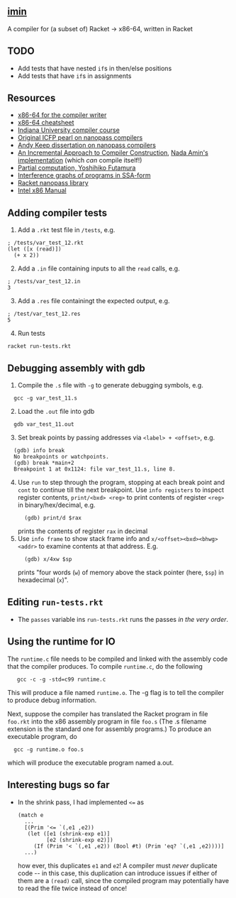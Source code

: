 ## [imin](http://tolkiengateway.net/wiki/Imin)

A compiler for (a subset of) Racket -> x86-64, written in Racket

## TODO

- Add tests that have nested `if`s in then/else positions
- Add tests that have `if`s in assignments

## Resources

- [x86-64 for the compiler writer](http://web.cecs.pdx.edu/~apt/cs491/x86-64.pdf)
- [x86-64 cheatsheet](https://www.cs.cmu.edu/~fp/courses/15213-s07/misc/asm64-handout.pdf)
- [Indiana University compiler course](https://iucompilercourse.github.io/IU-P423-P523-E313-E513-Fall-2020/)
- [Original ICFP pearl on nanopass compilers](https://legacy.cs.indiana.edu/~dyb/pubs/nano-jfp.pdf)
- [Andy Keep dissertation on nanopass compilers](http://andykeep.com/pubs/dissertation.pdf)
- [An Incremental Approach to Compiler
  Construction](http://scheme2006.cs.uchicago.edu/11-ghuloum.pdf), [Nada Amin's
  implementation](https://github.com/namin/inc) (which *can* compile itself!)
- [Partial computation, Yoshihiko Futamura](https://repository.kulib.kyoto-u.ac.jp/dspace/bitstream/2433/103401/1/0482-14.pdf)
- [Interference graphs of programs in SSA-form](https://compilers.cs.uni-saarland.de/papers/ifg_ssa.pdf)
- [Racket nanopass library](https://docs.racket-lang.org/nanopass/index.html)
- [Intel x86 Manual](http://www.intel.com/content/dam/www/public/us/en/documents/manuals/64-ia-32-architectures-software-developer-manual-325462.pdf?_ga=1.200286509.2020252148.1452195021)

## Adding compiler tests

1. Add a `.rkt` test file in `/tests`, e.g.
```
; /tests/var_test_12.rkt
(let ([x (read)])
  (+ x 2))
```
2. Add a `.in` file containing inputs to all the `read` calls, e.g.
```
; /tests/var_test_12.in
3
```
3. Add a `.res` file containingt the expected output, e.g.
```
; /test/var_test_12.res
5
```
4. Run tests
```
racket run-tests.rkt
```

## Debugging assembly with gdb

1. Compile the `.s` file with `-g` to generate debugging symbols, e.g.
```
  gcc -g var_test_11.s
```
2. Load the `.out` file into gdb
```
  gdb var_test_11.out
```
3. Set break points by passing addresses via `<label> + <offset>`, e.g.
```
  (gdb) info break
  No breakpoints or watchpoints.
  (gdb) break *main+2
  Breakpoint 1 at 0x1124: file var_test_11.s, line 8.
```
4. Use `run` to step through the program, stopping at each break point and
   `cont` to continue till the next breakpoint. Use `info registers` to inspect
   register contents, `print/<bxd> <reg>` to print contents of register `<reg>`
   in binary/hex/decimal, e.g.
   ```
     (gdb) print/d $rax
   ```
   prints the contents of register `rax` in decimal
5. Use `info frame` to show stack frame info and `x/<offset><bxd><bhwg> <addr>`
   to examine contents at that address. E.g.
   ```
     (gdb) x/4xw $sp
   ```
   prints "four words (`w`) of memory above the stack pointer (here, `$sp`) in
   hexadecimal (`x`)".

## Editing `run-tests.rkt`

- The `passes` variable ins `run-tests.rkt` runs the passes *in the very order*.

## Using the runtime for IO

The `runtime.c` file needs to be compiled and linked with the assembly
code that the compiler produces. To compile `runtime.c`, do the
following
```
   gcc -c -g -std=c99 runtime.c
```
This will produce a file named `runtime.o`. The -g flag is to tell the
compiler to produce debug information.

Next, suppose the compiler has translated the Racket program in file
`foo.rkt` into the x86 assembly program in file `foo.s` (The .s filename
extension is the standard one for assembly programs.) To produce
an executable program, do
```
  gcc -g runtime.o foo.s
```
which will produce the executable program named a.out.

## Interesting bugs so far

- In the shrink pass, I had implemented `<=` as
    ```
    (match e
      ...
      [(Prim '<= `(,e1 ,e2))
       (let ([e1 (shrink-exp e1)]
             [e2 (shrink-exp e2)])
         (If (Prim '< `(,e1 ,e2)) (Bool #t) (Prim 'eq? `(,e1 ,e2))))]
      ...)
    ```
    how ever, this duplicates `e1` and `e2`! A compiler must *never* duplicate
    code -- in this case, this duplication can introduce issues if either of
    them are a `(read)` call, since the compiled program may potentially have to
    read the file twice instead of once!
